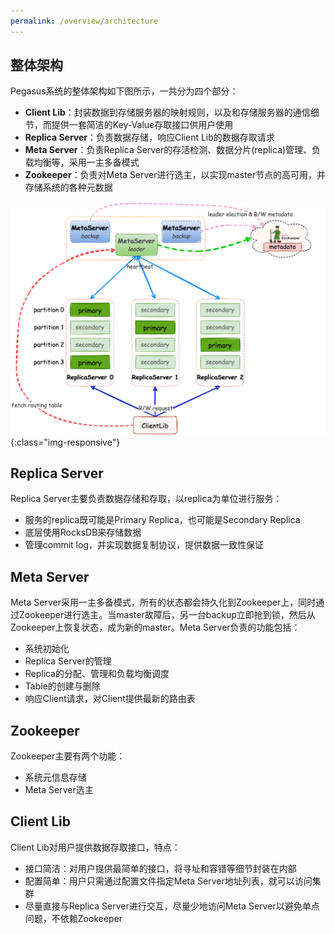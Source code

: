```yaml
---
permalink: /overview/architecture
---
```


## 整体架构

Pegasus系统的整体架构如下图所示，一共分为四个部分：

- **Client Lib**：封装数据到存储服务器的映射规则，以及和存储服务器的通信细节，而提供一套简洁的Key-Value存取接口供用户使用
- **Replica Server**：负责数据存储，响应Client Lib的数据存取请求
- **Meta Server**：负责Replica Server的存活检测、数据分片(replica)管理、负载均衡等，采用一主多备模式
- **Zookeeper**：负责对Meta Server进行选主，以实现master节点的高可用，并存储系统的各种元数据

![pegasus-architecture-components](/assets/images/pegasus-architecture-components.png){:class="img-responsive"}

## Replica Server

Replica Server主要负责数据存储和存取，以replica为单位进行服务：

- 服务的replica既可能是Primary Replica，也可能是Secondary Replica
- 底层使用RocksDB来存储数据
- 管理commit log，并实现数据复制协议，提供数据一致性保证

## Meta Server

Meta Server采用一主多备模式，所有的状态都会持久化到Zookeeper上，同时通过Zookeeper进行选主。当master故障后，另一台backup立即抢到锁，然后从Zookeeper上恢复状态，成为新的master。Meta Server负责的功能包括：

- 系统初始化
- Replica Server的管理
- Replica的分配、管理和负载均衡调度
- Table的创建与删除
- 响应Client请求，对Client提供最新的路由表

## Zookeeper

Zookeeper主要有两个功能：

- 系统元信息存储
- Meta Server选主

## Client Lib

Client Lib对用户提供数据存取接口，特点：

- 接口简洁：对用户提供最简单的接口，将寻址和容错等细节封装在内部
- 配置简单：用户只需通过配置文件指定Meta Server地址列表，就可以访问集群
- 尽量直接与Replica Server进行交互，尽量少地访问Meta Server以避免单点问题，不依赖Zookeeper
